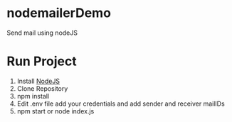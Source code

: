 # nodemailerDemo
Send mail using nodeJS 

# Run Project
1. Install [NodeJS](https://nodejs.org/en/)
2. Clone Repository
3. npm install
4. Edit .env file add your credentials and add sender and receiver mailIDs
4. npm start or node index.js 
